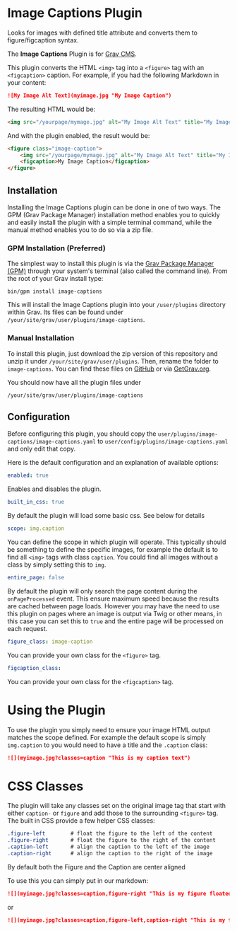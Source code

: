 # Image Captions Plugin

Looks for images with defined title attribute and converts them to figure/figcaption syntax.

The **Image Captions** Plugin is for [Grav CMS](http://github.com/getgrav/grav).

This plugin converts the HTML `<img>` tag into a `<figure>` tag with an `<figcaption>` caption.  For example, if you had the following Markdown in your content:

```markdown
![My Image Alt Text](myimage.jpg "My Image Caption")
```

The resulting HTML would be:

```html
<img src="/yourpage/mymage.jpg" alt="My Image Alt Text" title="My Image Caption" />
```

And with the plugin enabled, the result would be:

```html
<figure class="image-caption">
    <img src="/yourpage/mymage.jpg" alt="My Image Alt Text" title="My Image Caption" />
    <figcaption>My Image Caption</figcaption>
</figure>
```

## Installation

Installing the Image Captions plugin can be done in one of two ways. The GPM (Grav Package Manager) installation method enables you to quickly and easily install the plugin with a simple terminal command, while the manual method enables you to do so via a zip file.

### GPM Installation (Preferred)

The simplest way to install this plugin is via the [Grav Package Manager (GPM)](http://learn.getgrav.org/advanced/grav-gpm) through your system's terminal (also called the command line). From the root of your Grav install type:

    bin/gpm install image-captions

This will install the Image Captions plugin into your `/user/plugins` directory within Grav. Its files can be found under `/your/site/grav/user/plugins/image-captions`.

### Manual Installation

To install this plugin, just download the zip version of this repository and unzip it under `/your/site/grav/user/plugins`. Then, rename the folder to `image-captions`. You can find these files on [GitHub](https://github.com/newkind/grav-plugin-image-captions) or via [GetGrav.org](http://getgrav.org/downloads/plugins#extras).

You should now have all the plugin files under

    /your/site/grav/user/plugins/image-captions	

## Configuration

Before configuring this plugin, you should copy the `user/plugins/image-captions/image-captions.yaml` to `user/config/plugins/image-captions.yaml` and only edit that copy.

Here is the default configuration and an explanation of available options:

```yaml
enabled: true
```

Enables and disables the plugin.

```yaml
built_in_css: true
```

By default the plugin will load some basic css. See below for details

```yaml
scope: img.caption
```

You can define the scope in which plugin will operate. This typically should be something to define the specific images, for example the default is to find all `<img>` tags with class `caption`.  You could find all images without a class by simply setting this to `img`.

```yaml
entire_page: false
```

By default the plugin will only search the page content during the `onPageProcessed` event. This ensure maximum speed because the results are cached between page loads.  However you may have the need to use this plugin on pages where an image is output via Twig or other means, in this case you can set this to `true` and the entire page will be processed on each request.

```yaml
figure_class: image-caption
```

You can provide your own class for the `<figure>` tag.

```yaml
figcaption_class: 
```

You can provide your own class for the `<figcaption>` tag.

# Using the Plugin

To use the plugin you simply need to ensure your image HTML output matches the scope defined. For example the default scope is simply `img.caption` to you would need to have a title and the `.caption` class:

```markdown
![](myimage.jpg?classes=caption "This is my caption text")
```

# CSS Classes

The plugin will take any classes set on the original image tag that start with either `caption-` or `figure` and add those to the surrounding `<figure>` tag. The built in CSS provide a few helper CSS classes:

```css
.figure-left        # float the figure to the left of the content
.figure-right       # float the figure to the right of the content
.caption-left       # align the caption to the left of the image
.caption-right      # align the caption to the right of the image
```

By default both the Figure and the Caption are center aligned

To use this you can simply put in our markdown:

```markdown
![](myimage.jpg?classes=caption,figure-right "This is my figure floated right and caption text centered")
```

or 

```markdown
![](myimage.jpg?classes=caption,figure-left,caption-right "This is my figure floated left with caption text aligned right")
```
